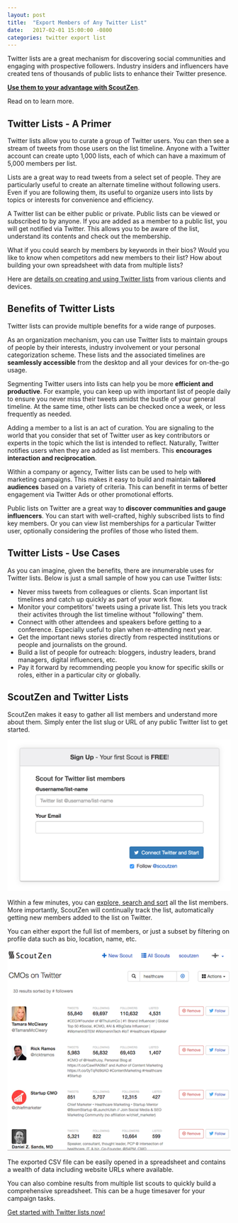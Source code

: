 ```yaml
---
layout: post
title:  "Export Members of Any Twitter List"
date:   2017-02-01 15:00:00 -0800
categories: twitter export list
---
```


Twitter lists are a great mechanism for discovering social communities
and engaging with prospective followers. Industry insiders and
influencers have created tens of thousands of public lists to enhance
their Twitter presence.

[__Use them to your advantage with ScoutZen__][szlp].

Read on to learn more.

## Twitter Lists - A Primer

Twitter lists allow you to curate a group of Twitter users. You can
then see a stream of tweets from those users on the list timeline.
Anyone with a Twitter account can create upto 1,000 lists, each of which
can have a maximum of 5,000 members per list.

Lists are a great way to read tweets from a select set of people. They
are particularly useful to create an alternate timeline without
following users. Even if you are following them, its useful to organize
users into lists by topics or interests for convenience and efficiency.

A Twitter list can be either public or private. Public lists can be
viewed or subscribed to by anyone. If you are added as a member to a
public list, you will get notified via Twitter. This allows you to be
aware of the list, understand its contents and check out the membership.

What if you could search by members by keywords in their bios?
Would you like to know when competitors add new members to their list?
How about building your own spreadsheet with data from multiple lists?

Here are [details on creating and using Twitter lists][twhelp] from various
clients and devices.

## Benefits of Twitter Lists

Twitter lists can provide multiple benefits for a wide range of
purposes.

As an organization mechanism, you can use Twitter lists to maintain
groups of people by their interests, industry involvement or your
personal categorization scheme. These lists and the associated timelines
are __seamlessly accessible__ from the desktop and all your devices for
on-the-go usage.

Segmenting Twitter users into lists can help you be more __efficient and
productive__. For example, you can keep up with important list of people
daily to ensure you never miss their tweets amidst the bustle of your
general timeline. At the same time, other lists can be checked once
a week, or less frequently as needed.

Adding a member to a list is an act of curation. You are signaling to
the world that you consider that set of Twitter user as key contributors
or experts in the topic which the list is intended to reflect.
Naturally, Twitter notifies users when they are added as list members.
This __encourages interaction and reciprocation__.

Within a company or agency, Twitter lists can be used to help with marketing
campaigns. This makes it easy to build and maintain __tailored audiences__
based on a variety of criteria. This can benefit in terms of better engagement
via Twitter Ads or other promotional efforts.

Public lists on Twitter are a great way to __discover communities and
gauge influencers__. You can start with well-crafted, highly subscribed
lists to find key members. Or you can view list memberships for a
particular Twitter user, optionally considering the profiles of those
who listed them.

## Twitter Lists - Use Cases

As you can imagine, given the benefits, there are innumerable uses for
Twitter lists. Below is just a small sample of how you can use Twitter
lists:

* Never miss tweets from colleagues or clients. Scan important list
  timelines and catch up quickly as part of your work flow.
* Monitor your competitors' tweets using a private list. This lets you
  track their activites through the list timeline without "following" them.
* Connect with other attendees and speakers before getting to a
  conference. Especially useful to plan when re-attending next year.
* Get the important news stories directly from respected institutions or
  people and journalists on the ground.
* Build a list of people for outreach: bloggers, industry leaders, brand
  managers, digital influencers, etc.
* Pay it forward by recommending people you know for specific skills or
  roles, either in a particular city or globally.

## ScoutZen and Twitter Lists

ScoutZen makes it easy to gather all list members and understand more
about them. Simply enter the list slug or URL of any public Twitter list
to get started.

[![Scout for Twitter list members](/assets/scout-twitter-list.png)][szlp]

Within a few minutes, you can [explore, search and sort][explore] all the list
members. More importantly, ScoutZen will continually track the list,
automatically getting new members added to the list on Twitter. 

You can either export the full list of members, or just a subset
by filtering on profile data such as bio, location, name, etc.

![Twitter List members results sorted by followers](/assets/search-twitter-bios.png)

The exported CSV file can be easily opened in a spreadsheet and contains
a wealth of data including website URLs where available. 

You can also combine results from multiple list scouts to quickly build a
comprehensive spreadsheet. This can be a huge timesaver for your campaign
tasks.

[Get started with Twitter lists now!][szlp]

[szlp]: https://www.scoutzen.com/welcome/export-twitter-list
[twhelp]: https://support.twitter.com/articles/76460
[explore]: /twitter/bio/search/2016/10/17/search-sort-tools.html

